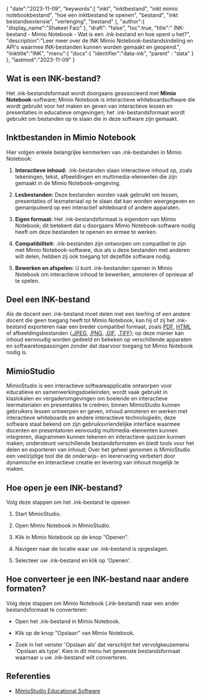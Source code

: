 {
"date":"2023-11-09",
   "keywords":[
"inkt",
"inktbestand",
"inkt mimio notebookbestand",
"hoe een inktbestand te openen",
"bestand",
"inkt bestandsextensie",
"verlenging",
"bestand"
],
   "author":{
"display_name":"Shakeel Faiz"
},
"draft": "false",
"toc":true,
"title":" INK-bestand - Mimio Notebook - Wat is een .ink-bestand en hoe opent u het?",
   "description":"Leer meer over de INK Mimio Notebook-bestandsindeling en API's waarmee INK-bestanden kunnen worden gemaakt en geopend.",
"linktitle":"INK",
   "menu":{
      "docs":{
         "identifier":"data-ink",
"parent" : "data"
}
},
"lastmod":"2023-11-09"
}

## Wat is een INK-bestand?

Het .ink-bestandsformaat wordt doorgaans geassocieerd met **Mimio Notebook**-software; Mimio Notebook is interactieve whiteboardsoftware die wordt gebruikt voor het maken en geven van interactieve lessen en presentaties in educatieve omgevingen; het .ink-bestandsformaat wordt gebruikt om bestanden op te slaan die in deze software zijn gemaakt.

## Inktbestanden in Mimio Notebook

Hier volgen enkele belangrijke kenmerken van .ink-bestanden in Mimio Notebook:

1. **Interactieve inhoud:** .ink-bestanden slaan interactieve inhoud op, zoals tekeningen, tekst, afbeeldingen en multimedia-elementen die zijn gemaakt in de Mimio Notebook-omgeving.
    








2. **Lesbestanden:** Deze bestanden worden vaak gebruikt om lessen, presentaties of lesmateriaal op te slaan dat kan worden weergegeven en gemanipuleerd op een interactief whiteboard of andere apparaten.
    








3. **Eigen formaat:** Het .ink-bestandsformaat is eigendom van Mimio Notebook; dit betekent dat u doorgaans Mimio Notebook-software nodig heeft om deze bestanden te openen en ermee te werken.
    








4. **Compatibiliteit:** .ink-bestanden zijn ontworpen om compatibel te zijn met Mimio Notebook-software, dus als u deze bestanden met anderen wilt delen, hebben zij ook toegang tot dezelfde software nodig.
    








5. **Bewerken en afspelen:** U kunt .ink-bestanden openen in Mimio Notebook om interactieve inhoud te bewerken, annoteren of opnieuw af te spelen.

## Deel een INK-bestand

Als de docent een .ink-bestand moet delen met een leerling of een andere docent die geen toegang heeft tot Mimio Notebook, kan hij of zij het .ink-bestand exporteren naar een breder compatibel formaat, zoals [PDF](/nl/pdf/), [HTML](/nl/web/html/) of afbeeldingsbestanden ([.JPEG](/nl/image/jpeg/), [.PNG](/nl/image/png/), [.GIF](/nl/image/gif/), [.TIFF](/nl/image/tiff/)); op deze manier kan inhoud eenvoudig worden gedeeld en bekeken op verschillende apparaten en softwaretoepassingen zonder dat daarvoor toegang tot Mimio Notebook nodig is.

## MimioStudio

MimioStudio is een interactieve softwareapplicatie ontworpen voor educatieve en samenwerkingsdoeleinden; wordt vaak gebruikt in klaslokalen en vergaderomgevingen om boeiende en interactieve leermaterialen en presentaties te creëren; binnen MimioStudio kunnen gebruikers lessen ontwerpen en geven, inhoud annoteren en werken met interactieve whiteboards en andere interactieve technologieën; deze software staat bekend om zijn gebruiksvriendelijke interface waarmee docenten en presentatoren eenvoudig multimedia-elementen kunnen integreren, diagrammen kunnen tekenen en interactieve quizzen kunnen maken; ondersteunt verschillende bestandsformaten en biedt tools voor het delen en exporteren van inhoud; Over het geheel genomen is MimioStudio een veelzijdige tool die de onderwijs- en leerervaring verbetert door dynamische en interactieve creatie en levering van inhoud mogelijk te maken.

## Hoe open je een INK-bestand?

Volg deze stappen om het .ink-bestand te openen

1. Start MimioStudio.
    








2. Open Mimio Notebook in MimioStudio.
    








3. Klik in Mimio Notebook op de knop "Openen".
    








4. Navigeer naar de locatie waar uw .ink-bestand is opgeslagen.
    








5. Selecteer uw .ink-bestand en klik op 'Openen'.

## Hoe converteer je een INK-bestand naar andere formaten?

Volg deze stappen om Mimio Notebook (.ink-bestand) naar een ander bestandsformaat te converteren:

- Open het .ink-bestand in Mimio Notebook.

- Klik op de knop "Opslaan" van Mimio Notebook.

- Zoek in het venster 'Opslaan als' dat verschijnt het vervolgkeuzemenu 'Opslaan als type'. Kies in dit menu het gewenste bestandsformaat waarnaar u uw .ink-bestand wilt converteren.

## Referenties
* [MimioStudio Educational Software](https://boxlight.com/products/apps-for-the-classroom/mimiostudio-educational-software)
